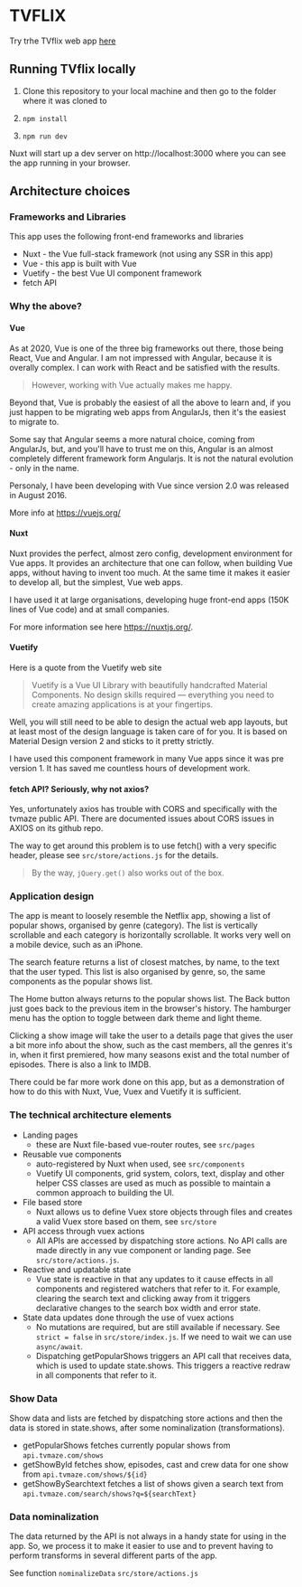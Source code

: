 # TVFLIX

Try trhe TVflix web app [here](https://tvflix.pbastowski.vercel.app)

## Running TVflix locally

1. Clone this repository to your local machine and then go to the folder where it was cloned to

2. `npm install`

3. `npm run dev`

Nuxt will start up a dev server on http://localhost:3000 where you can see the app running in your browser. 

## Architecture choices

### Frameworks and Libraries

This app uses the following front-end frameworks and libraries

- Nuxt - the Vue full-stack framework (not using any SSR in this app)
- Vue - this app is built with Vue
- Vuetify - the best Vue UI component framework
- fetch API

### Why the above?

#### Vue

As at 2020, Vue is one of the three big frameworks out there, those being React, Vue and Angular. I am not impressed with Angular, because it is overally complex. I can work with React and be satisfied with the results. 
> However, working with Vue actually makes me happy.

Beyond that, Vue is probably the easiest of all the above to learn and, if you just happen to be migrating web apps from AngularJs, then it's the easiest to migrate to. 

Some say that Angular seems a more natural choice, coming from AngularJs, but, and you'll have to trust me on this, Angular is an almost completely different framework form Angularjs. It is not the natural evolution - only in the name.

Personaly, I have been developing with Vue since version 2.0 was released in August 2016.

More info at https://vuejs.org/

#### Nuxt

Nuxt provides the perfect, almost zero config, development environment for Vue apps. It provides an architecture that one can follow, when building Vue apps, without having to invent too much. At the same time it makes it easier to develop all, but the simplest, Vue web apps.

I have used it at large organisations, developing huge front-end apps (150K lines of Vue code) and at small companies.

   For more information see here https://nuxtjs.org/.

#### Vuetify

Here is a quote from the Vuetify web site

> Vuetify is a Vue UI Library with beautifully handcrafted Material Components. No design skills required — everything you need to create amazing applications is at your fingertips.

Well, you will still need to be able to design the actual web app layouts, but at least most of the design language is taken care of for you. It is based on Material Design version 2 and sticks to it pretty strictly. 

I have used this component framework in many Vue apps since it was pre version 1. It has saved me countless hours of development work.

#### fetch API? Seriously, why not axios?

Yes, unfortunately axios has trouble with CORS and specifically with the tvmaze public API. There are documented issues about CORS issues in AXIOS on its github repo. 

The way to get around this problem is to use fetch() with a very specific header, please see `src/store/actions.js` for the details.

> By the way, ` jQuery.get() ` also works out of the box.

### Application design

The app is meant to loosely resemble the Netflix app, showing a list of popular shows, organised by genre (category). The list is vertically scrollable and each category is horizontally scrollable. It works very well on a mobile device, such as an iPhone.

The search feature returns a list of closest matches, by name, to the text that the user typed. This list is also organised by genre, so, the same components as the popular shows list.

The Home button always returns to the popular shows list. The Back button just goes back to the previous item in the browser's history. The hamburger menu has the option to toggle between dark theme and light theme.

Clicking a show image will take the user to a details page that gives the user a bit more info about the show, such as the cast members, all the genres it's in, when it first premiered, how many seasons exist and the total number of episodes. There is also a link to IMDB.

There could be far more work done on this app, but as a demonstration of how to do this with Nuxt, Vue, Vuex and Vuetify it is sufficient.

### The technical architecture elements

- Landing pages
    - these are Nuxt file-based vue-router routes, see ` src/pages `
- Reusable vue components
    - auto-registered by Nuxt when used, see ` src/components `
    - Vuetify UI components, grid system, colors, text, display and other helper CSS classes are used as much as possible to maintain a common approach to building the UI.
- File based store
    - Nuxt allows us to define Vuex store objects through files and creates a valid Vuex store based on them, see ` src/store `
- API access through vuex actions
    - All APIs are accessed by dispatching store actions. No API calls are made directly in any vue component or landing page. See ` src/store/actions.js `.
- Reactive and updatable state
    - Vue state is reactive in that any updates to it cause effects in all components and registered watchers that refer to it. For example, clearing the search text and clicking away from it triggers declarative changes to the search box width and error state. 
- State data updates done through the use of vuex actions
    - No mutations are required, but are still available if necessary. See ` strict = false ` in ` src/store/index.js `. If we need to wait we can use ` async/await `.
    - Dispatching getPopularShows triggers an API call that receives data, which is used to update state.shows. This triggers a reactive redraw in all components that refer to it.

### Show Data

Show data and lists are fetched by dispatching store actions and then the data is stored in state.shows, after some nominalization (transformations).

- getPopularShows fetches currently popular shows from ` api.tvmaze.com/shows `
- getShowById fetches show, episodes, cast and crew data for one show from ` api.tvmaze.com/shows/${id} ` 
- getShowBySearchtext fetches a list of shows given a search text from ` api.tvmaze.com/search/shows?q=${searchText} `
 
### Data nominalization

The data returned by the API is not always in a handy state for using in the app. So, we process it to make it easier to use and to prevent having to perform transforms in several different parts of the app.

See function ` nominalizeData ` ` src/store/actions.js `


